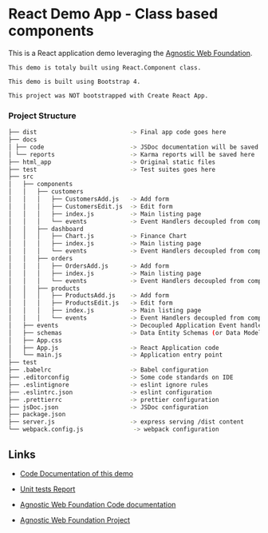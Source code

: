 # React Demo App - Class based components

This is a React application demo leveraging the [Agnostic Web Foundation](https://github.com/web2solutions/agnostic-web-foundation).

`This demo is totaly built using React.Component class.`

`This demo is built using Bootstrap 4.`

`This project was NOT bootstrapped with Create React App.`

### Project Structure

```bash
├── dist                          -> Final app code goes here
├── docs 
│ ├── code                        -> JSDoc documentation will be saved here
│ └── reports                     -> Karma reports will be saved here
├── html_app                      -> Original static files
├── test                          -> Test suites goes here
├── src
│   ├── components
│   │   ├── customers
│   │   │   ├── CustomersAdd.js   -> Add form
│   │   │   ├── CustomersEdit.js  -> Edit form
│   │   │   ├── index.js          -> Main listing page
│   │   │   └── events            -> Event Handlers decoupled from component files
│   │   ├── dashboard
│   │   │   ├── Chart.js          -> Finance Chart
│   │   │   ├── index.js          -> Main listing page
│   │   │   └── events            -> Event Handlers decoupled from component files
│   │   ├── orders
│   │   │   ├── OrdersAdd.js      -> Add form
│   │   │   ├── index.js          -> Main listing page
│   │   │   └── events            -> Event Handlers decoupled from component files
│   │   ├── products
│   │   │   ├── ProductsAdd.js    -> Add form
│   │   │   ├── ProductsEdit.js   -> Edit form
│   │   │   ├── index.js          -> Main listing page
│   │   │   └── events            -> Event Handlers decoupled from component files
│   ├── events                    -> Decoupled Application Event handlers
│   ├── schemas                   -> Data Entity Schemas (or Data Models) are saved here
│   ├── App.css
│   ├── App.js                    -> React Application code
│   └── main.js                   -> Application entry point
├── test
├── .babelrc                      -> Babel configuration
├── .editorconfig                 -> Some code standards on IDE
├── .eslintignore                 -> eslint ignore rules
├── .eslintrc.json                -> eslint configuration
├── .prettierrc                   -> prettier configuration
├── jsDoc.json                    -> JSDoc configuration
├── package.json
├── server.js                     -> express serving /dist content
└── webpack.config.js              -> webpack configuration
```



## Links

- [Code Documentation of this demo](https://web2solutions.github.io/agnostic-web-foundation-react-class-demo/code/index.html)

- [Unit tests Report](https://web2solutions.github.io/agnostic-web-foundation-react-class-demo/reports/unit-testing/index.html)

- [Agnostic Web Foundation Code documentation](https://web2solutions.github.io/agnostic-web-foundation/code/index.html)

- [Agnostic Web Foundation Project](https://github.com/web2solutions/agnostic-web-foundation)




